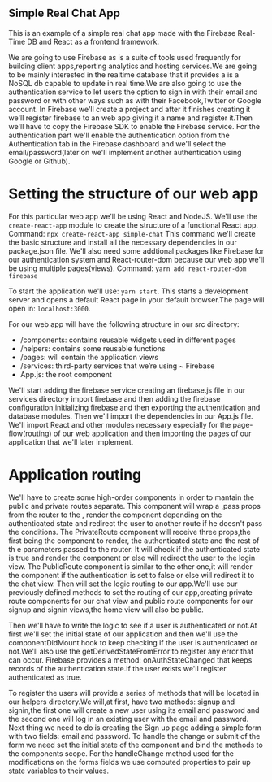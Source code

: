 ## Simple Real Chat App

This is an example of a simple real chat app made with the Firebase Real-Time DB and React as a frontend framework.

We are going to use Firebase as is a suite of tools used frequently for building client apps,reporting analytics and hosting services.We are going to be mainly interested in the realtime database that it provides a is a NoSQL db capable to update in real time.We are also going to use the authentication service to let users the option to sign in with their email and password or with other ways such as with their Facebook,Twitter or Google account.
In Firebase we'll create a project and after it finishes creating it we'll register firebase to an web app giving it a name and register it.Then we'll have to copy the Firebase SDK to enable the Firebase service.
For the authentication part we'll enable the authentication option from the Authentication tab in the Firebase dashboard and we'll select the email/password(later on we'll implement another authentication using Google or Github).

# Setting the structure of our web app

For this particular web app we'll be using React and NodeJS.
We'll use the `create-react-app` module to create the structure of a functional React app.
Command: `npx create-react-app simple-chat`
This command we'll create the basic structure and install all the necessary dependencies in our package.json file.
We'll also need some addtional packages like Firebase for our authentication system and React-router-dom because our web app we'll be using multiple pages(views).
Command: `yarn add react-router-dom firebase`

To start the application we'll use: `yarn start`.
This starts a development server and opens a default React page in your default browser.The page will open in: `localhost:3000`.

For our web app will have the following structure in our src directory:
- /components: contains reusable widgets used in different pages
- /helpers: contains some reusable functions
- /pages: will contain the application views
- /services: third-party services that we’re using ~ Firebase
- App.js: the root component

We'll start adding the firebase service creating an firebase.js file in our services directory import firebase and then adding the firebase configuration,initializing firebase and then exporting the authentication and database modules.
Then we'll import the dependencies in our App.js file. We'll import React and other modules necessary especially for the page-flow(routing) of our web application and then importing the pages of our application that we'll later implement.

# Application routing

We'll have to create some high-order components in order to mantain the public and private routes separate.
This component will wrap a <Route>,pass props from the router to the <Route>, render the component depending on the authenticated state and redirect the user to another route if he doesn't pass the conditions.
The PrivateRoute component will receive three props,the first being the component to render, the authenticated state and the rest of th e parameters passed to the router. It will check if the authenticated state is true and render the component or else will redirect the user to the login view.
The PublicRoute component is similar to the other one,it will render the component if the authentication is set to false or else will redirect it to the chat view.
Then will set the logic routing to our app.We'll use our previously defined methods to set the routing of our app,creating private route components for our chat view and public route components for our signup and signin views,the home view will also be public.

Then we'll have to write the logic to see if a user is authenticated or not.At first we'll set the initial state of our application and then we'll use the componentDidMount hook to keep checking if the user is authenticated or not.We'll also use the getDerivedStateFromError to register any error that can occur.
Firebase provides a method: onAuthStateChanged that keeps records of the authentication state.If the user exists we'll register authenticated as true.

To register the users will provide a series of methods that will be located in our helpers directory.We will,at first, have two methods: signup and signin,the first one will create a new user using its email and password and the second one will log in an existing user with the email and password.
Next thing we need to do is creating the Sign up page adding a simple form with two fields: email and password.
To handle the change or submit of the form we need set the initial state of the component and bind the methods to the components scope.
For the handleChange method used for the modifications on the forms fields we use computed properties to pair up state variables to their values.

